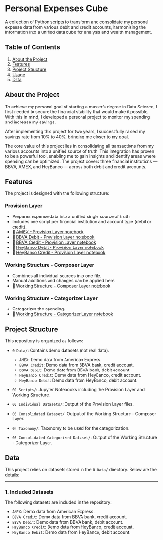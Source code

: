 # Personal Expenses Cube
A collection of Python scripts to transform and consolidate my personal expense data from various debit and credit accounts, harmonizing the information into a unified data cube for analysis and wealth management.


## Table of Contents
1. [About the Project](#about-the-project)
2. [Features](#features)
3. [Project Structure](#project-structure)
4. [Usage](#usage)
5. [Data](#data)


## About the Project
To achieve my personal goal of starting a master’s degree in Data Science, I first needed to secure the financial stability that would make it possible. With this in mind, I developed a personal project to monitor my spending and increase my savings.

After implementing this project for two years, I successfully raised my savings rate from 10% to 40%, bringing me closer to my goal.

The core value of this project lies in consolidating all transactions from my various accounts into a unified source of truth. This integration has proven to be a powerful tool, enabling me to gain insights and identify areas where spending can be optimized. The project covers three financial institutions — BBVA, AMEX, and HeyBanco — across both debit and credit accounts.

## Features
The project is designed with the following structure:

### **Provision Layer**
  - Prepares expense data into a unified single source of truth.
  - Includes one script per financial institution and account type (debit or credit).
  - 📕 [AMEX - Provision Layer notebook](https://github.com/ricardo-pc/Personal-Expenses-Cube/blob/main/01%20Scripts/amex-tdc-script.ipynb)
  - 📕 [BBVA Debit - Provision Layer notebook](https://github.com/ricardo-pc/Personal-Expenses-Cube/blob/main/01%20Scripts/bbva-tdb-script.ipynb)
  - 📕 [BBVA Credit - Provision Layer notebook](https://github.com/ricardo-pc/Personal-Expenses-Cube/blob/main/01%20Scripts/bbva-tdc-script.ipynb)
  - 📕 [HeyBanco Debit - Provision Layer notebook](https://github.com/ricardo-pc/Personal-Expenses-Cube/blob/main/01%20Scripts/heybanco-tdb-script.ipynb)
  - 📕 [HeyBanco Credit - Provision Layer notebook](https://github.com/ricardo-pc/Personal-Expenses-Cube/blob/main/01%20Scripts/heybanco-tdc-script.ipynb)

### **Working Structure - Composer Layer**
  - Combines all individual sources into one file.
  - Manual additions and changes can be applied here.
  - 📕 [Working Structure - Composer Layer notebook](https://github.com/ricardo-pc/Personal-Expenses-Cube/blob/main/01%20Scripts/spendcube-composer-script.ipynb)


### **Working Structure - Categorizer Layer**
  - Categorizes the spending.
  - 📕 [Working Structure - Categorizer Layer notebook](https://github.com/ricardo-pc/Personal-Expenses-Cube/blob/main/01%20Scripts/spendcube-categorizer-script.ipynb)

## **Project Structure**

This repository is organized as follows:
- `0 Data/`: Contains demo datasets (not real data).
  - `AMEX`: Demo data from American Express.
  - `BBVA Credit`: Demo data from BBVA bank, credit account.
  - `BBVA Debit`: Demo data from BBVA bank, debit account.
  - `HeyBanco Credit`: Demo data from HeyBanco, credit account.
  - `HeyBanco Debit`: Demo data from HeyBanco, debit account.
- `01 Scripts/`: Jupyter Notebooks including the Provision Layer and Working Structure.

- `02 Individual Datasets/`: Output of the Provision Layer files.
  
- `03 Consolidated Dataset/`: Output of the Working Structure - Composer Layer.
  
- `04 Taxonomy/`: Taxonomy to be used for the categorization.

- `05 Consolidated Categorized Dataset/`: Output of the Working Structure - Categorizer Layer.

## Data

This project relies on datasets stored in the `0 Data/` directory. Below are the details:

---
### **1. Included Datasets**
The following datasets are included in the repository:
  - `AMEX`: Demo data from American Express.
  - `BBVA Credit`: Demo data from BBVA bank, credit account.
  - `BBVA Debit`: Demo data from BBVA bank, debit account.
  - `HeyBanco Credit`: Demo data from HeyBanco, credit account.
  - `HeyBanco Debit`: Demo data from HeyBanco, debit account.

